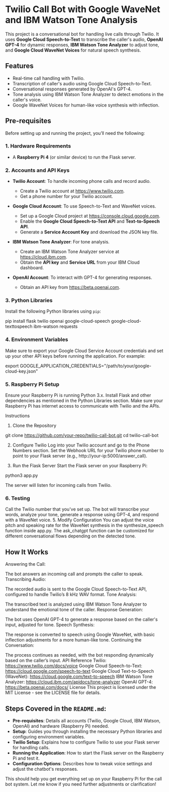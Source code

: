 # Twilio Call Bot with Google WaveNet and IBM Watson Tone Analysis

This project is a conversational bot for handling live calls through Twilio. It uses **Google Cloud Speech-to-Text** to transcribe the caller's audio, **OpenAI GPT-4** for dynamic responses, **IBM Watson Tone Analyzer** to adjust tone, and **Google Cloud WaveNet Voices** for natural speech synthesis.

## Features

- Real-time call handling with Twilio.
- Transcription of caller's audio using Google Cloud Speech-to-Text.
- Conversational responses generated by OpenAI's GPT-4.
- Tone analysis using IBM Watson Tone Analyzer to detect emotions in the caller's voice.
- Google WaveNet Voices for human-like voice synthesis with inflection.

## Pre-requisites

Before setting up and running the project, you’ll need the following:

### 1. Hardware Requirements

- A **Raspberry Pi 4** (or similar device) to run the Flask server.

### 2. Accounts and API Keys

- **Twilio Account**: To handle incoming phone calls and record audio.
  - Create a Twilio account at https://www.twilio.com.
  - Get a phone number for your Twilio account.

- **Google Cloud Account**: To use Speech-to-Text and WaveNet voices.
  - Set up a Google Cloud project at https://console.cloud.google.com.
  - Enable the **Google Cloud Speech-to-Text API** and **Text-to-Speech API**.
  - Generate a **Service Account Key** and download the JSON key file.

- **IBM Watson Tone Analyzer**: For tone analysis.
  - Create an IBM Watson Tone Analyzer service at https://cloud.ibm.com.
  - Obtain the **API key** and **Service URL** from your IBM Cloud dashboard.

- **OpenAI Account**: To interact with GPT-4 for generating responses.
  - Obtain an API key from https://beta.openai.com.

### 3. Python Libraries

Install the following Python libraries using `pip`:

pip install flask twilio openai google-cloud-speech google-cloud-texttospeech ibm-watson requests

### 4. Environment Variables
Make sure to export your Google Cloud Service Account credentials and set up your other API keys before running the application. For example:

export GOOGLE_APPLICATION_CREDENTIALS="/path/to/your/google-cloud-key.json"

### 5. Raspberry Pi Setup
Ensure your Raspberry Pi is running Python 3.x.
Install Flask and other dependencies as mentioned in the Python Libraries section.
Make sure your Raspberry Pi has internet access to communicate with Twilio and the APIs.

Instructions
1. Clone the Repository

git clone https://github.com/your-repo/twilio-call-bot.git
cd twilio-call-bot

2. Configure Twilio
Log into your Twilio account and go to the Phone Numbers section.
Set the Webhook URL for your Twilio phone number to point to your Flask server (e.g., http://your-ip:5000/answer_call).

3. Run the Flask Server
Start the Flask server on your Raspberry Pi:

python3 app.py

The server will listen for incoming calls from Twilio.

### 6. Testing

Call the Twilio number that you've set up.
The bot will transcribe your words, analyze your tone, generate a response using GPT-4, and respond with a WaveNet voice.
5. Modify Configuration
You can adjust the voice pitch and speaking rate for the WaveNet synthesis in the synthesize_speech function inside app.py.
The ask_chatgpt function can be customized for different conversational flows depending on the detected tone.


## How It Works
Answering the Call:

The bot answers an incoming call and prompts the caller to speak.
Transcribing Audio:

The recorded audio is sent to the Google Cloud Speech-to-Text API, configured to handle Twilio’s 8 kHz WAV format.
Tone Analysis:

The transcribed text is analyzed using IBM Watson Tone Analyzer to understand the emotional tone of the caller.
Response Generation:

The bot uses OpenAI GPT-4 to generate a response based on the caller's input, adjusted for tone.
Speech Synthesis:

The response is converted to speech using Google WaveNet, with basic inflection adjustments for a more human-like tone.
Continuing the Conversation:

The process continues as needed, with the bot responding dynamically based on the caller’s input.
API Reference
Twilio: https://www.twilio.com/docs/voice
Google Cloud Speech-to-Text: https://cloud.google.com/speech-to-text
Google Cloud Text-to-Speech (WaveNet): https://cloud.google.com/text-to-speech
IBM Watson Tone Analyzer: https://cloud.ibm.com/apidocs/tone-analyzer
OpenAI GPT-4: https://beta.openai.com/docs/
License
This project is licensed under the MIT License - see the LICENSE file for details.


## Steps Covered in the `README.md`:

- **Pre-requisites**: Details all accounts (Twilio, Google Cloud, IBM Watson, OpenAI) and hardware (Raspberry Pi) needed.
- **Setup**: Guides you through installing the necessary Python libraries and configuring environment variables.
- **Twilio Setup**: Explains how to configure Twilio to use your Flask server for handling calls.
- **Running the Application**: How to start the Flask server on the Raspberry Pi and test it.
- **Configuration Options**: Describes how to tweak voice settings and adjust the chatbot's responses.

This should help you get everything set up on your Raspberry Pi for the call bot system. Let me know if you need further adjustments or clarification!






